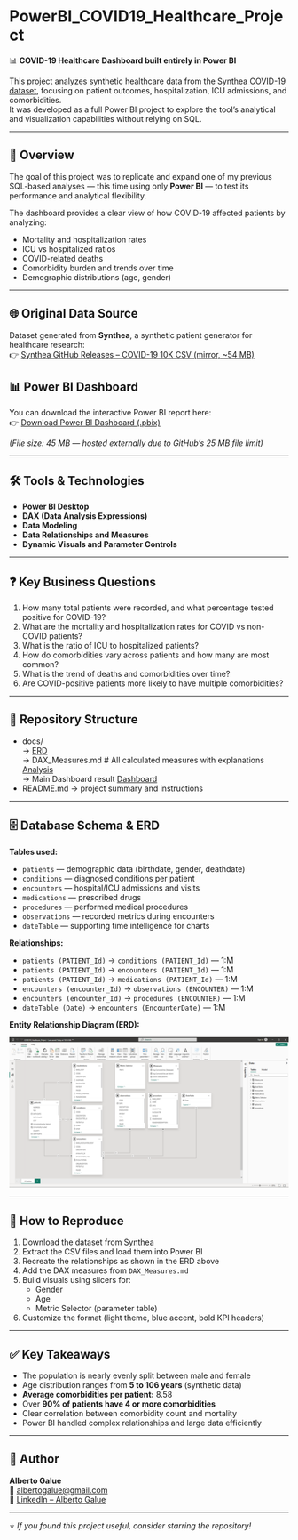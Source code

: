 # PowerBI_COVID19_Healthcare_Project

📊 **COVID-19 Healthcare Dashboard built entirely in Power BI**

This project analyzes synthetic healthcare data from the [Synthea COVID-19 dataset](https://synthea.mitre.org/downloads), focusing on patient outcomes, hospitalization, ICU admissions, and comorbidities.  
It was developed as a full Power BI project to explore the tool’s analytical and visualization capabilities without relying on SQL.

---

## 📌 Overview
The goal of this project was to replicate and expand one of my previous SQL-based analyses — this time using only **Power BI** — to test its performance and analytical flexibility.  

The dashboard provides a clear view of how COVID-19 affected patients by analyzing:
- Mortality and hospitalization rates  
- ICU vs hospitalized ratios  
- COVID-related deaths  
- Comorbidity burden and trends over time  
- Demographic distributions (age, gender)

---

## 🌐 Original Data Source
Dataset generated from **Synthea**, a synthetic patient generator for healthcare research:  
👉 [Synthea GitHub Releases – COVID-19 10K CSV (mirror, ~54 MB)](https://synthea.mitre.org/downloads)  

## 📊 Power BI Dashboard

You can download the interactive Power BI report here:  
👉 [Download Power BI Dashboard (.pbix)]([https://drive.google.com/your-share-link-here](https://drive.google.com/file/d/1Sv9lxH96HGsVZHhAJFUOequg4v8po-v4/view?usp=drive_link))

*(File size: 45 MB — hosted externally due to GitHub’s 25 MB file limit)*


---

## 🛠️ Tools & Technologies
- **Power BI Desktop**
- **DAX (Data Analysis Expressions)**
- **Data Modeling**
- **Data Relationships and Measures**
- **Dynamic Visuals and Parameter Controls**

---

## ❓ Key Business Questions
1. How many total patients were recorded, and what percentage tested positive for COVID-19?  
2. What are the mortality and hospitalization rates for COVID vs non-COVID patients?  
3. What is the ratio of ICU to hospitalized patients?  
4. How do comorbidities vary across patients and how many are most common?  
5. What is the trend of deaths and comorbidities over time?  
6. Are COVID-positive patients more likely to have multiple comorbidities?

---

## 📂 Repository Structure
- docs/  
     → [ERD](docs/PowerBI_ERD.png)  
     → DAX_Measures.md # All calculated measures with explanations [Analysis](docs/DAX_Measures.md)  
     → Main Dashboard result [Dashboard](docs/main_dashboard.png)  
- README.md  → project summary and instructions   

---

## 🗄 Database Schema & ERD
**Tables used:**
- `patients` — demographic data (birthdate, gender, deathdate)
- `conditions` — diagnosed conditions per patient
- `encounters` — hospital/ICU admissions and visits
- `medications` — prescribed drugs
- `procedures` — performed medical procedures
- `observations` — recorded metrics during encounters
- `dateTable` — supporting time intelligence for charts

**Relationships:**
- `patients (PATIENT_Id)` → `conditions (PATIENT_Id)` — 1:M  
- `patients (PATIENT_Id)` → `encounters (PATIENT_Id)` — 1:M  
- `patients (PATIENT_Id)` → `medications (PATIENT_Id)` — 1:M  
- `encounters (encounter_Id)` → `observations (ENCOUNTER)` — 1:M  
- `encounters (encounter_Id)` → `procedures (ENCOUNTER)` — 1:M  
- `dateTable (Date)` → `encounters (EncounterDate)` — 1:M

**Entity Relationship Diagram (ERD):**

![ERD](docs/PowerBI_ERD.png)

---

## 🔄 How to Reproduce
1. Download the dataset from [Synthea](https://synthea.mitre.org/downloads)  
2. Extract the CSV files and load them into Power BI  
3. Recreate the relationships as shown in the ERD above  
4. Add the DAX measures from `DAX_Measures.md`  
5. Build visuals using slicers for:
   - Gender  
   - Age  
   - Metric Selector (parameter table)
6. Customize the format (light theme, blue accent, bold KPI headers)

---

## ✅ Key Takeaways
- The population is nearly evenly split between male and female  
- Age distribution ranges from **5 to 106 years** (synthetic data)  
- **Average comorbidities per patient:** 8.58  
- Over **90% of patients have 4 or more comorbidities**  
- Clear correlation between comorbidity count and mortality  
- Power BI handled complex relationships and large data efficiently  

---

## 👤 Author
**Alberto Galue**  
📧 [albertogalue@gmail.com](mailto:albertogalue@gmail.com)  
🔗 [LinkedIn – Alberto Galue](https://www.linkedin.com/in/alberto-galue-u)

---

⭐ *If you found this project useful, consider starring the repository!*

